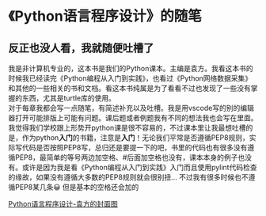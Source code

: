 # 《Python语言程序设计》的随笔
## 反正也没人看，我就随便吐槽了
  我是非计算机专业的，这本书是我们的Python课本。主编是袁方。我看这本书的时候我已经读完《Python编程从入门到实践》，也看过《Python网络数据采集》和其他的一些相关的书和文档。看这本书纯属是为了看看不过也发现了一些没有掌握的东西，尤其是turtle库的使用。  
  对于每章我都会写一点随笔，有简述补充以及吐槽。我是用vscode写的别的编辑器打开可能排版上可能有问题。课后题或者例题我有不同的想法我也会写在里面。  
  我觉得我们学校跟上形势开python课是很不容易的，不过课本里让我最想吐槽的是，作为python**入门**的书籍，注意是**入门**！无论我们平常是否遵循PEP8规则，实际写代码是否按照PEP8写，总归还是要提一下的吧，书里的代码也有很多没有遵循PEP8，最简单的等号两边加空格、#后面加空格也没有，课本本身的例子也没有。或许是因为我是看《Python编程从入门到实践》入门而且使用pylint代码检查的缘故，如果没有遵循大多数的PEP8规则就会很别扭...
  不过我有很多时候也不遵循PEP8某几条😀 但是基本的空格还会加的

  
  [Python语言程序设计-袁方的封面图](http://www.tup.tsinghua.edu.cn/upload/bigbookimg/080910-01.jpg)
